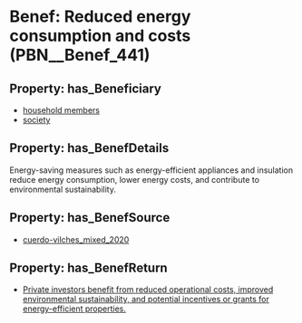 # Benef: __Reduced energy consumption and costs__ (PBN__Benef_441)

## Property: has_Beneficiary

* [household members](../Stakeholder/PBN__Stakeholder_162)
* [society](../Stakeholder/PBN__Stakeholder_53)

## Property: has_BenefDetails

Energy-saving measures such as energy-efficient appliances and insulation reduce energy consumption, lower energy costs, and contribute to environmental sustainability.

## Property: has_BenefSource

* [cuerdo-vilches_mixed_2020](../Article/PBN__Article_89)

## Property: has_BenefReturn

* [Private investors benefit from reduced operational costs, improved environmental sustainability, and potential incentives or grants for energy-efficient properties.](../BenefReturn/PBN__BenefReturn_475)

